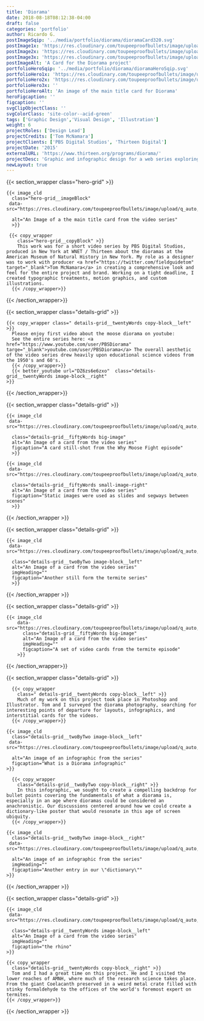 ```yaml
---
title: 'Diorama'
date: 2018-08-18T08:12:38-04:00
draft: false
categories: 'portfolio'
author: Ricardo G.
postImageSqip: '../media/portfolio/diorama/dioramaCard320.svg'
postImage1x: 'https://res.cloudinary.com/toupeeproofbullets/image/upload/t_hp_portfolio/v1581613958/diorama/diorama.intro.rhinoHP.jpg'
postImage2x: 'https://res.cloudinary.com/toupeeproofbullets/image/upload/t_hp_portfolio_2x/v1581613958/diorama/diorama.intro.rhinoHP.jpg'
postImage3x: 'https://res.cloudinary.com/toupeeproofbullets/image/upload/t_hp_portfolio_3x/v1581613958/diorama/diorama.intro.rhinoHP.jpg'
postImageAlt: 'A Card for the Diorama project'
portfolioHeroSqip: '../media/portfolio/diorama/dioramaHeroSqip.svg'
portfolioHero1x: 'https://res.cloudinary.com/toupeeproofbullets/image/upload/t_portfolio_hero_16_9/v1549730263/diorama/diorama.launch.screen.jpg'
portfolioHero2x: 'https://res.cloudinary.com/toupeeproofbullets/image/upload/t_portfolio_hero_2x/v1549730263/diorama/diorama.launch.screen.jpg'
portfolioHero3x: ''
portfolioHeroAlt: 'An image of the main title card for Diorama'
heroFigcaption: ''
figcaption: ''
svgClipObjectClass: ''
svgColorClass: 'site-color--acid-green'
tags: ['Graphic Design','Visual Design', 'Illustration']
weight: 6
projectRoles: ['Design Lead']
projectCredits: ['Tom McNamara']
projectClients: ['PBS Digital Studios', 'Thirteen Digital']
projectDate: '2015'
externalURL: 'https://www.thirteen.org/programs/diorama/'
projectDesc: 'Graphic and infographic design for a web series exploring the dioramas at the American Museum of Natural History in New York.'
newLayout: true
---
```


{{< section_wrapper class="hero-grid" >}}

    {{< image_cld
      class="hero-grid__imageBlock"
     data-src="https://res.cloudinary.com/toupeeproofbullets/image/upload/q_auto,w_auto,c_scale,f_auto/v1549730263/diorama/diorama.launch.screen.jpg"
      
      alt="An Image of a the main title card from the video series"
      >}}

     {{< copy_wrapper
        class="hero-grid__copyBlock" >}}
        This work was for a short video series by PBS Digital Studios, produced in New York at WNET / Thirteen about the dioramas at the American Museum of Natural History in New York. My role as a designer was to work with producer <a href="https://twitter.com/fieldguidetom" target="_blank">Tom McNamara</a> in creating a comprehensive look and feel for the entire project and brand. Working on a tight deadline, I created typographic treatments, motion graphics, and custom illustrations.
      {{< /copy_wrapper>}}

{{< /section_wrapper>}}

{{< section_wrapper class="details-grid" >}}

    {{< copy_wrapper class=" details-grid__twentyWords copy-block__left" >}}
      Please enjoy first video about the moose diorama on youtube:
      See the entire series here: <a href="https://www.youtube.com/user/PBSDiorama" targe="_blank">youtube.com/user/PBSDiorama</a> The overall aesthetic of the video series drew heavily upon educational science videos from the 1950's and 60's.
      {{< /copy_wrapper>}}
      {{< better_youtube url="DZ6zs6e6zxo"  class="details-grid__twentyWords image-block__right"
    >}}

{{< /section_wrapper>}}

{{< section_wrapper class="details-grid" >}}
  
    {{< image_cld
     data-src="https://res.cloudinary.com/toupeeproofbullets/image/upload/q_auto,w_auto,c_scale,f_auto/v1549730029/diorama/diorama_vid_graphic.jpg"
      
      class="details-grid__fiftyWords big-image"
      alt="An Image of a card from the video series"
      figcaption="A card still-shot from the Why Moose Fight episode"
      >}}

    {{< image_cld
     data-src="https://res.cloudinary.com/toupeeproofbullets/image/upload/q_auto,w_auto,c_scale,f_auto/v1549730541/diorama/diorama_termite_vid_card.jpg"
      
      class="details-grid__fiftyWords small-image-right"
      alt="An Image of a card from the video series"
      figcaption="Static images were used as slides and segways between scenes"
      >}}

  {{< /section_wrapper >}}
  
  {{< section_wrapper class="details-grid" >}}

    {{< image_cld
     data-src="https://res.cloudinary.com/toupeeproofbullets/image/upload/q_auto,w_auto,c_scale,f_auto/v1549730497/diorama/diorama_termite_vid_card_2.jpg"
      
      class="details-grid__twoByTwo image-block__left"
      alt="An Image of a card from the video series"
      imgHeading=""
      figcaption="Another still form the termite series"
      >}}
  
  {{< /section_wrapper >}}

  {{< section_wrapper class="details-grid" >}}

    {{< image_cld
        data-src="https://res.cloudinary.com/toupeeproofbullets/image/upload/q_auto,w_auto,c_scale,f_auto/v1549730468/diorama/diorama_termite_vid_card_4.jpg"
          class="details-grid__fiftyWords big-image"
          alt="An Image of a card from the video series"
          imgHeading=""
          figcaption="A set of video cards from the termite episode"
        >}}  

  {{< /section_wrapper>}}

  {{< section_wrapper class="details-grid" >}}

      {{< copy_wrapper
        class=" details-grid__twentyWords copy-block__left" >}}
        Much of my work on this project took place in Photoshop and Illustrator. Tom and I surveyed the diorama photography, searching for interesting points of departure for layouts, infographics, and interstitial cards for the videos.
      {{< /copy_wrapper>}}

    {{< image_cld
      class="details-grid__twoByTwo image-block__left"
     data-src="https://res.cloudinary.com/toupeeproofbullets/image/upload/q_auto,w_auto,c_scale,f_auto/v1549729987/diorama/what_is_diorama_social.jpg"
      
      alt="An image of an infographic from the series"
      figcaption="What is a Diorama infographic"
    >}}
    
      {{< copy_wrapper
        class="details-grid__twoByTwo copy-block__right" >}}
        In this infographic, we sought to create a compelling backdrop for bullet points covering the fundamentals of what a diorama is, especially in an age where dioramas could be considered an anachronistic. Our discussions centered around how we could create a dictionary-like poster that would resonate in this age of screen ubiquity.
      {{< /copy_wrapper>}}

    {{< image_cld
      class="details-grid__twoByTwo image-block__right"
     data-src="https://res.cloudinary.com/toupeeproofbullets/image/upload/q_auto,w_auto,c_scale,f_auto/v1549729894/diorama/diorama_mooseinfo.jpg"
      
      alt="An image of an infographic from the series"
      imgHeading=""
      figcaption="Another entry in our \"dictionary\""
    >}}

{{< /section_wrapper >}}

{{< section_wrapper class="details-grid" >}}

    {{< image_cld
     data-src="https://res.cloudinary.com/toupeeproofbullets/image/upload/q_auto,w_auto,c_scale,f_auto/v1549730177/diorama/diorama.intro.rhino.jpg"
      
      class="details-grid__twentyWords image-block__left"
      alt="An Image of a card from the video series"
      imgHeading=""
      figcaption="the rhino"
    >}}

    {{< copy_wrapper
      class="details-grid__twentyWords copy-block__right" >}}
      Tom and I had a great time on this project. He and I visited the lower reaches of AMNH, where much of the research science takes place. From the giant Coelacanth preserved in a weird metal crate filled with stinky formaldehyde to the offices of the world's foremost expert on termites.
    {{< /copy_wrapper>}}
{{< /section_wrapper >}}
